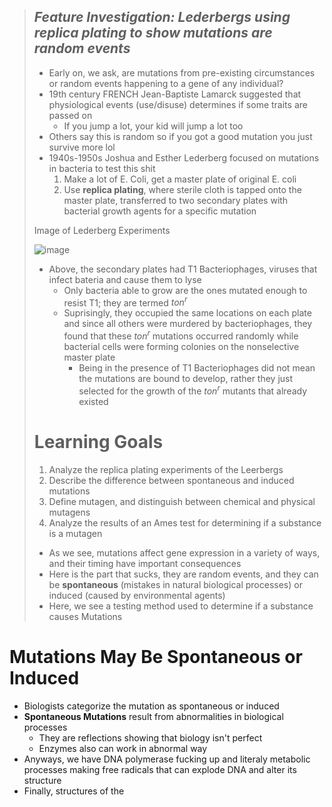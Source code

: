 > ## *Feature Investigation: Lederbergs using replica plating to show mutations are random events*
> - Early on, we ask, are mutations from pre-existing circumstances or random events happening to a gene of any individual?
> - 19th century FRENCH Jean-Baptiste Lamarck suggested that physiological events (use/disuse) determines if some traits are passed on
>   - If you jump a lot, your kid will jump a lot too
> - Others say this is random so if you got a good mutation you just survive more lol
> - 1940s-1950s Joshua and Esther Lederberg focused on mutations in bacteria to test this shit
>     1. Make a lot of E. Coli, get a master plate of original E. coli
>     2. Use **replica plating**, where sterile cloth is tapped onto the master plate, transferred to two secondary plates with bacterial growth agents for a specific mutation
>  
>  Image of Lederberg Experiments
>
> ![image](https://github.com/MCBasterSheet/MCBasterSheet/assets/157453648/ee809c42-9920-42f1-bb6f-63f0c1c57a14)
>
> - Above, the secondary plates had T1 Bacteriophages, viruses that infect bateria and cause them to lyse
>   - Only bacteria able to grow are the ones mutated enough to resist T1; they are termed *ton<sup/>r</sup>*
>   - Suprisingly, they occupied the same locations on each plate and since all others were murdered by bacteriophages, they found that these *ton<sup/>r</sup>* mutations occurred randomly while bacterial cells were forming colonies on the nonselective master plate
>     - Being in the presence of T1 Bacteriophages did not mean the mutations are bound to develop, rather they just selected for the growth of the *ton<sup/>r</sup>* mutants that already existed
>    
> # Learning Goals
> 1. Analyze the replica plating experiments of the Leerbergs
> 2. Describe the difference between spontaneous and induced mutations
> 3. Define mutagen, and distinguish between chemical and physical mutagens
> 4. Analyze the results of an Ames test for determining if a substance is a mutagen
>
> - As we see, mutations affect gene expression in a variety of ways, and their timing have important consequences
> - Here is the part that sucks, they are random events, and they can be **spontaneous** (mistakes in natural biological processes) or induced (caused by environmental agents)
> - Here, we see a testing method used to determine if a substance causes Mutations

# Mutations May Be Spontaneous or Induced

- Biologists categorize the mutation as spontaneous or induced
- **Spontaneous Mutations** result from abnormalities in biological processes
  - They are reflections showing that biology isn't perfect
  - Enzymes also can work in abnormal way
- Anyways, we have DNA polymerase fucking up and literaly metabolic processes making free radicals that can explode DNA and alter its structure
- Finally, structures of the 



